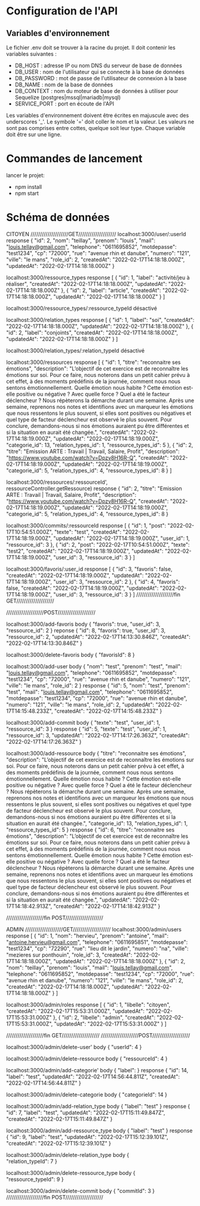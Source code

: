 # Configuration de l'API

## Variables d'environnement

Le fichier .env doit se trouver à la racine du projet. Il doit contenir les variables suivantes :
* DB_HOST : adresse IP ou nom DNS du serveur de base de données
* DB_USER : nom de l'utilisateur qui se connecte à la base de données
* DB_PASSWORD : mot de passe de l'utilisateur de connexion à la base
* DB_NAME : nom de la base de données
* DB_CONTEXT : nom du moteur de base de données à utiliser pour Sequelize (postgres|mssql|mariadb|mysql)
* SERVICE_PORT : port en écoute de l'API

Les variables d'environnement doivent être écrites en majuscule avec des underscores '_'. Le symbole '=' doit coller le nom et la valeur. Les valeurs ne sont pas comprises entre cottes, quelque soit leur type. Chaque variable doit être sur une ligne.


# Commandes de lancement

lancer le projet:
- npm install
- npm start

# Schéma de données

CITOYEN
////////////////////GET////////////////////
localhost:3000/user/:userId
response {
    "id": 2,
    "nom": "teillay",
    "prenom": "louis",
    "mail": "louis.tellay@gmail.com",
    "telephone": "0611695852",
    "motdepasse": "test1234",
    "cp": "72000",
    "rue": "avenue rhin et danube",
    "numero": "121",
    "ville": "le mans",
    "role_id": 2,
    "createdAt": "2022-02-17T14:18:18.000Z",
    "updatedAt": "2022-02-17T14:18:18.000Z"
}

localhost:3000/ressource_types
response [
    {
        "id": 1,
        "label": "activité/jeu à réaliser",
        "createdAt": "2022-02-17T14:18:18.000Z",
        "updatedAt": "2022-02-17T14:18:18.000Z"
    },
    {
        "id": 2,
        "label": "article",
        "createdAt": "2022-02-17T14:18:18.000Z",
        "updatedAt": "2022-02-17T14:18:18.000Z"
    }
]

localhost:3000/ressource_types/:ressource_typeId
désactivé

localhost:3000/relation_types
response [
    {
        "id": 1,
        "label": "soi",
        "createdAt": "2022-02-17T14:18:18.000Z",
        "updatedAt": "2022-02-17T14:18:18.000Z"
    },
    {
        "id": 2,
        "label": "conjoints",
        "createdAt": "2022-02-17T14:18:18.000Z",
        "updatedAt": "2022-02-17T14:18:18.000Z"
    }
]

localhost:3000/relation_types/:relation_typeId
désactivé 

localhost:3000/ressources
response [
    {
        "id": 1,
        "titre": "reconnaitre ses émotions",
        "description": "L’objectif de cet exercice est de reconnaître les émotions sur soi. Pour ce faire, nous noterons dans un petit cahier prévu à cet effet, à des moments prédéfinis de la journée, comment nous nous sentons émotionnellement. Quelle émotion nous habite ? Cette émotion est-elle positive ou négative ? Avec quelle force ? Quel a été le facteur déclencheur ? Nous répèterons la démarche durant une semaine. Après une semaine, reprenons nos notes et identifions avec un marqueur les émotions que nous ressentons le plus souvent, si elles sont positives ou négatives et quel type de facteur déclencheur est observé le plus souvent. Pour conclure, demandons-nous si nos émotions auraient pu être différentes et si la situation en aurait été changée.",
        "createdAt": "2022-02-17T14:18:19.000Z",
        "updatedAt": "2022-02-17T14:18:19.000Z",
        "categorie_id": 13,
        "relation_types_id": 1,
        "ressource_types_id": 5
    },
    {
        "id": 2,
        "titre": "Emission ARTE : Travail | Travail, Salaire, Profit",
        "description": "https://www.youtube.com/watch?v=Dpzv8H16R-Q",
        "createdAt": "2022-02-17T14:18:19.000Z",
        "updatedAt": "2022-02-17T14:18:19.000Z",
        "categorie_id": 5,
        "relation_types_id": 4,
        "ressource_types_id": 8
    }
]

localhost:3000/ressources/:ressourceId', ressourceController.getRessource)
response {
    "id": 2,
    "titre": "Emission ARTE : Travail | Travail, Salaire, Profit",
    "description": "https://www.youtube.com/watch?v=Dpzv8H16R-Q",
    "createdAt": "2022-02-17T14:18:19.000Z",
    "updatedAt": "2022-02-17T14:18:19.000Z",
    "categorie_id": 5,
    "relation_types_id": 4,
    "ressource_types_id": 8
}


localhost:3000/commits/:ressourceId
response [
    {
        "id": 1,
        "post": "2022-02-17T10:54:51.000Z",
        "texte": "test",
        "createdAt": "2022-02-17T14:18:19.000Z",
        "updatedAt": "2022-02-17T14:18:19.000Z",
        "user_id": 1,
        "ressource_id": 3
    },
    {
        "id": 2,
        "post": "2022-02-17T10:54:51.000Z",
        "texte": "test2",
        "createdAt": "2022-02-17T14:18:19.000Z",
        "updatedAt": "2022-02-17T14:18:19.000Z",
        "user_id": 3,
        "ressource_id": 3
    }
]


localhost:3000/favoris/:user_id
response [
    {
        "id": 3,
        "favoris": false,
        "createdAt": "2022-02-17T14:18:19.000Z",
        "updatedAt": "2022-02-17T14:18:19.000Z",
        "user_id": 3,
        "ressource_id": 2
    },
    {
        "id": 4,
        "favoris": false,
        "createdAt": "2022-02-17T14:18:19.000Z",
        "updatedAt": "2022-02-17T14:18:19.000Z",
        "user_id": 3,
        "ressource_id": 3
    }
]
////////////////////fin GET////////////////////

////////////////////POST////////////////////

localhost:3000/add-favoris
body {
        "favoris": true,
        "user_id": 3,
        "ressource_id": 2
}
reponse {
    "id": 8,
    "favoris": true,
    "user_id": 3,
    "ressource_id": 2,
    "updatedAt": "2022-02-17T14:13:30.846Z",
    "createdAt": "2022-02-17T14:13:30.846Z"
}

localhost:3000/delete-favoris
body {
        "favorisId": 8
}

localhost:3000/add-user
body {
    "nom": "test",
    "prenom": "test",
    "mail": "louis.tellay@gmail.com",
    "telephone": "0611695852",
    "motdepasse": "test1234",
    "cp": "72000",
    "rue": "avenue rhin et danube",
    "numero": "121",
    "ville": "le mans",
    "role_id": 2
}
response {
    "id": 5,
    "nom": "test",
    "prenom": "test",
    "mail": "louis.tellay@gmail.com",
    "telephone": "0611695852",
    "motdepasse": "test1234",
    "cp": "72000",
    "rue": "avenue rhin et danube",
    "numero": "121",
    "ville": "le mans",
    "role_id": 2,
    "updatedAt": "2022-02-17T14:15:48.233Z",
    "createdAt": "2022-02-17T14:15:48.233Z"
}

localhost:3000/add-commit
body {
        "texte": "test",
        "user_id": 1,
        "ressource_id": 3
}
response {
    "id": 5,
    "texte": "test",
    "user_id": 1,
    "ressource_id": 3,
    "updatedAt": "2022-02-17T14:17:26.363Z",
    "createdAt": "2022-02-17T14:17:26.363Z"
}

localhost:3000/add-ressource
body {
        "titre": "reconnaitre ses émotions",
        "description": "L’objectif de cet exercice est de reconnaître les émotions sur soi. Pour ce faire, nous noterons dans un petit cahier prévu à cet effet, à des moments prédéfinis de la journée, comment nous nous sentons émotionnellement. Quelle émotion nous habite ? Cette émotion est-elle positive ou négative ? Avec quelle force ? Quel a été le facteur déclencheur ? Nous répèterons la démarche durant une semaine. Après une semaine, reprenons nos notes et identifions avec un marqueur les émotions que nous ressentons le plus souvent, si elles sont positives ou négatives et quel type de facteur déclencheur est observé le plus souvent. Pour conclure, demandons-nous si nos émotions auraient pu être différentes et si la situation en aurait été changée.",
        "categorie_id": 13,
        "relation_types_id": 1,
        "ressource_types_id": 5
} 
response
{
    "id": 6,
    "titre": "reconnaitre ses émotions",
    "description": "L’objectif de cet exercice est de reconnaître les émotions sur soi. Pour ce faire, nous noterons dans un petit cahier prévu à cet effet, à des moments prédéfinis de la journée, comment nous nous sentons émotionnellement. Quelle émotion nous habite ? Cette émotion est-elle positive ou négative ? Avec quelle force ? Quel a été le facteur déclencheur ? Nous répèterons la démarche durant une semaine. Après une semaine, reprenons nos notes et identifions avec un marqueur les émotions que nous ressentons le plus souvent, si elles sont positives ou négatives et quel type de facteur déclencheur est observé le plus souvent. Pour conclure, demandons-nous si nos émotions auraient pu être différentes et si la situation en aurait été changée.",
    "updatedAt": "2022-02-17T14:18:42.913Z",
    "createdAt": "2022-02-17T14:18:42.913Z"
}

////////////////////fin POST////////////////////

ADMIN
////////////////////GET////////////////////
localhost:3000/admin/users
response [
    {
        "id": 1,
        "nom": "hervieu",
        "prenom": "antoine",
        "mail": "antoine.hervieu@gmail.com",
        "telephone": "0611695851",
        "motdepasse": "test1234",
        "cp": "72290",
        "rue": "lieu dit le jardin",
        "numero": "na",
        "ville": "mezieres sur ponthouin",
        "role_id": 3,
        "createdAt": "2022-02-17T14:18:18.000Z",
        "updatedAt": "2022-02-17T14:18:18.000Z"
    },
    {
        "id": 2,
        "nom": "teillay",
        "prenom": "louis",
        "mail": "louis.tellay@gmail.com",
        "telephone": "0611695852",
        "motdepasse": "test1234",
        "cp": "72000",
        "rue": "avenue rhin et danube",
        "numero": "121",
        "ville": "le mans",
        "role_id": 2,
        "createdAt": "2022-02-17T14:18:18.000Z",
        "updatedAt": "2022-02-17T14:18:18.000Z"
    }
]

localhost:3000/admin/roles
response [
    {
        "id": 1,
        "libelle": "citoyen",
        "createdAt": "2022-02-17T15:53:31.000Z",
        "updatedAt": "2022-02-17T15:53:31.000Z"
    },
    {
        "id": 2,
        "libelle": "admin",
        "createdAt": "2022-02-17T15:53:31.000Z",
        "updatedAt": "2022-02-17T15:53:31.000Z"
    }
]

////////////////////fin GET////////////////////
////////////////////POST////////////////////

localhost:3000/admin/delete-user'
body {
        "userId": 4
}

localhost:3000/admin/delete-ressource
body {
        "ressourceId": 4
}

localhost:3000/admin/add-categorie'
body {
    "label": 
}
response {
    "id": 14,
    "label": "test",
    "updatedAt": "2022-02-17T14:56:44.811Z",
    "createdAt": "2022-02-17T14:56:44.811Z"
}

localhost:3000/admin/delete-categorie
body {
        "categorieId": 14
}

localhost:3000/admin/add-relation_type
body { 
        "label": "test"
}
response {
    "id": 7,
    "label": "test",
    "updatedAt": "2022-02-17T15:11:49.847Z",
    "createdAt": "2022-02-17T15:11:49.847Z"
}

localhost:3000/admin/add-ressource_type
body { 
        "label": "test"
} response {
    "id": 9,
    "label": "test",
    "updatedAt": "2022-02-17T15:12:39.101Z",
    "createdAt": "2022-02-17T15:12:39.101Z"
}

localhost:3000/admin/delete-relation_type
body {       
    "relation_typeId": 7
}

localhost:3000/admin/delete-ressource_type
body {       
    "ressource_typeId": 9
}

localhost:3000/admin/delete-commit
body {
    "commitId": 3
}
////////////////////fin POST////////////////////